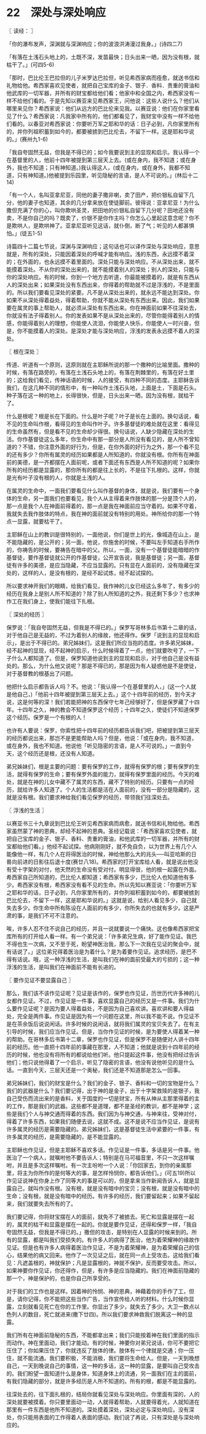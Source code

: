 # 22　深处与深处响应



〖 读经： 〗

「你的瀑布发声，深渊就与深渊响应；你的波浪洪涛漫过我身。」(诗四二7)

「有落在土浅石头地上的，土既不深，发苗最快；日头出来一晒，因为没有根，就枯干了。」(可四5-6)

「那时，巴比伦王巴拉但的儿子米罗达巴拉但，听见希西家病而痊愈，就送书信和礼物给他。希西家喜欢见使者，就把自己宝库的金子、银子．香料．贵重的膏油和他武库的一切军器，并所有的财宝都给他们看；他家中和全国之内，希西家没有一样不给他们看的。于是先知以赛亚来见希西家王，问他说：这些人说什么？他们从哪里来见你？希西家说：他们从远方的巴比伦来见我。以赛亚说：他们在你家里看见了什么？希西家说：凡我家中所有的，他们都看见了，我财宝中没有一样不给他们看的。以春亚对希西家说：你要听万军之耶和华的话：日子必到，凡你家里所有的，并你列祖积蓄到如今的，都要被掳到巴比伦去，不留下一样。这是耶和华说的。」(赛卅九1-6)

「我自夸固然无益，但我是不得已的；如今我要说到主的显现和启示。我认得一个在基督里的人，他前十四年被提到第三层天上去。(或在身内，我不知道；或在身外，我也不知道；只有神知道。)我认得这人，(或在身内，或在身外，我都不知道，只有神知道。)他被提到乐园里，听见隐秘的言语，是人不可说的。」(林后十二14)

「有一个人，名叫亚拿尼亚，同他的妻子撒非喇，卖了田产，把价银私自留下几分，他的妻子也知道，其余的几分拿来放在使徒脚前。彼得说：亚拿尼亚！为什么撒但充满了你的心，叫你欺哄圣灵，把田地的价银私自留下几分呢？田地还没有卖，不是你自己的吗？既卖了，价银不是你作主吗？你怎么心里起这意念呢？你不是欺哄人，是欺哄神了。亚拿尼亚听见这话，就仆倒，断了气；听见的人都甚惧怕。」(徒五1-5)

诗篇四十二篇七节说，深渊与深渊响应；这句话也可以译作深处与深处响应，意思就是，所有的深处，只能因着深处的呼喊才能有响应。浅的东西，永远摸不着深的；在外面的，也永远摸不着里面的。深处只能与深处响应。不从深处出来，就不能摸着深处。不从你的深处出来的，就不能摸着别人的深处；别人的深处，只能与你的深处响应。有的时候，你到一个地方去听道，你最能被摸着的，就是有东西从人的深处出来；如果深处没有东西出来，你得着的帮助就不过是浮浅的，不是里面的。所以我们要看见深处的紧要。凡不是从深处出来的，就永远不能达到深处。你如果不从深处得着益处，得着帮助，你就不能从深处有东西出来。因此，我们如果要在属灵的事上帮助人，就必须从深处有东西出来。你在神面前如果不往深处去，你就没有法子得着别人。你的发表如果不是从深处出来的，尽管你能得着别人的情感，你能得着别人的理想，你能使人流泪，你能使人快乐，你能使人一时兴奋，但是，你不能摸着人的深处。是深处才能与深处响应，浮浅的发表永远摸不着人的深处。



〖 根在深处 〗

传道、听道有一个原则，这原则就在主耶稣所说的那一个撒种的比喻里面。撒种的时候，有落在路旁的，有落在土浅石头地上的，有落在荆棘里的，有落在好土里的；这给我们看见，传神话语的时候，人的接受，有四种不同的态度。主耶稣告诉我们，在这几种不同的情形中，有一种叫作土浅石头地，上面是土，下面是石头。种子落在这一种的地上，长得很快，但是，日头出来一晒，因为没有根，就枯干了。

什么是根呢？根是长在下面的。什么是叶子呢？叶子是长在上面的。换句话说，看不见的生命叫作根，看得见的生命叫作叶子。许多基督徒的难处就在这里：看得见的生命虽然有，但是看不见的生命却少得很。换句话说，人缺少隐藏在深处的生活。你作基督徒这么多年，你生命中有那一部分是人所没有看见的，是人所不曾知道的？不错，你注意外面的好行为，但是，在你外面的好行为之外，那一个看不见的还有多少？你所有属灵的经历如果都是人所知道的，你就没有根。你所有在神面前的美德，是一齐都摆在人面前呢，或者下面还有东西是人所不知道的呢？如果你所有的经历都是显露的，那你所有的都是往上长的，不是往下扎根的。这样，你就是光有叶子没有根的人，你就是土浅的人。

在属灵的生命中，一面我们要看见什么叫作基督的身体，就是说，我们要有一个身体的生命，另一面我们也要看见，我个人从主得着来作肢体的那一分是顶个人的，那一点是我个人在神面前得着的，那一点是我在神面前应当守着的。如果不守着，我就失去我作肢体的特点，我在神的面前就没有特别的用处。神所给你的那一个特点一显露，就要枯干了。

主耶稣在山上的教训是很特别的，一面他说，你们是世上的光，像城造在山上，是不能隐藏的，是公开的；另一面，他说，你施舍的时候，不要叫左手知道右手所作的，你祷告的时候，要祷告在暗中的父。所以，一面，没有一个基督徒能暗暗的作基督徒，要作基督徒就公开的作基督徒，公开宣告说，我是基督徒；另一面，基督徒有许多的美德，是应当隐藏，不应当显露的。只有显在人面前的，没有隐藏在深处的，这样的人，是没有根的，是经不起试炼，经不起试探的。

所以要求神开我们的眼睛，给我们看见，我作神的儿女已经这么多年了，有多少的经历在我身上是别人所不知道的？除了别人所知道的之外，我还剩下多少？也求神作工在我们身上，使我们能往下扎根。



〖 深处的经历 〗

保罗说：「我自夸固然无益，但我是不得已的。」保罗写哥林多后书第十二章的话，对于他自己是无益的，不过为着别人的缘故，他还得作。保罗「说到主的显现和启示」，是出于不得已的。弟兄姊妹们，这是我们所应当抱的态度。许多弟兄姊妹，经不起神的显现，经不起神的启示，什么时候得着了一点，他们就要吹号了，一下子什么人都知道了。但是，保罗知道他说到主的显现和启示，对于他自己是没有益处的。那么，为什么他又说呢？那是不得已的，那是因为有人疑惑他是不是使徒，对于基督教的根基出了问题。

他把什么启示都告诉人吗？不。他说：「我认得一个在基督里的人，」(这一个人就是他自己，)「他前十四年被提到第三层天上去。」这个十四年前的经历，到今天才说，这是何等的深！我们若能把神的东西保守七年己经够好了，但是保罗藏了十四年。十四年之久，神的教会不知道保罗这个经历；十四年之久，使徒们不知道保罗这个经历。保罗是一个有根的人！

也许有人要说：保罗，你索性把十四年前的经历都告诉我们吧，把被提到第三层天的经历都说出来，那岂不是更能帮助人吗？但是，他说：「或在身内，我不知道，或在身外，我也不知道。他说他「听见隐密的言语，是人不可说的。」一直到今天，这个经历还是根，还没有人知道。

弟兄姊妹们，根是主要的问题：要有保罗的工作，就得有保罗的根；要有保罗的生活，就得有保罗的生命；要有保罗外面的能力，就得有保罗里面的经历。今天的难处，就是在神的儿女中藏不了属灵的东西，藏不了特别的经历。只要有一点的经历，就给许多人知道了。个人的生活都是活在人面前的，没有一部分是隐藏的，这就是没有根。我们要求神给我们看见保罗的经历，带领我们往深处去。



〖 浮浅的生活 〗

以赛亚书三十九章说到巴比伦王听见希西家病而病愈，就送书信和礼物给他。希西家虽然蒙了神的恩典，却经不起神的恩典。圣经记载说：「希西家喜欢见使者，就把自己宝库的金子、银子、香料、贵重的膏油，和他武库的一切军器，并所有的财宝都绐他们看。」他经不起试探。他病刚刚好，就不免自负，以为世界上有几个人能像他一样，有几个人在将得医治的时候，神给他那么大的兆头──叫亚哈斯的日晷向前进的日影往后退十度(赛廿八18)。希西家的打开宝库给人看，就是说出他没有受十字架的对付，他天然的生命没有受对付。明显得很，他的根一起露在外面。希西家自己所知道的，巴比伦人都知道；希西家有多少，巴比伦人也知道他有多少。希西家没有根，希西家没有看不见的生命。所以先知以赛亚说：「你要听万军之耶和华的话，日子必到，凡你家里所有的，并你列祖积蓄到如今的，都要被掳到巴比伦去，不留下一样，这是耶和华说的。」这就是说，给别人看见多少，自己就失去多少。你生命中所有陈设在人面前的有多少，你所失去的也就有多少。这是严肃的事，是我们不可不注意的。

唉，许多人忍不住不说自己的经历，并且一说就要说一个痛快。这也像希西家把宝库所有的打开给人看一样。有一个弟兄说：「许多弟兄生病，好了能作见证。我巴不得也生一次病，又不至于死，盼望神医治我，那么下一次我在见证的聚会中，就有话说了。」这位弟兄得着医治是为着什么？是为着要作见证。追求经历，是巴不得有话说。哦，这一种浮浅的生活，是叫我们在神的面前受最大的亏损的；这一种浮浅的生活，是叫我们在神面前不能有长进的。



〖 要作见证不要显露自己 〗

那么，我们该不该作见证呢？见证是该作的，保罗也作见证，历世历代许多神的儿女都作见证。不过，作见证是一件事，喜欢显露自己的经历又是一件事。我们为什么要作见证呢？是因为要人得着益处，不是因为自己喜欢讲。喜欢讲和要人得益处，完全是两件事。作见证是因为有一个问题在这里，所以我不能不说。作见证不是在茶余饭后说说闲话。许多时候的说闲话，就将我们属灵的宝贝失去了。在有主引导的时候，我们应当作见证。但是，当你作见证的时候，是为要使人得着某一种的帮助。在哥林多后书第十二章，保罗也作见证，但是保罗不是随便对人讲十四年前的经历。他一直把十四年前的事藏在那里，人不知道；他就是说到十四年前的经历的时候，他也没有将所有的都说给他们听。他只提起这件事，他没有把经过告诉他们；他只说他得着了一个启示，听见了隐密的言语，他没有说他听见的是什么话。一直到今天，三层天还是一个奥秘，我们还是不知道那是怎么一回事。

弟兄姊妹们，我们的财宝是什么？我们的金子、银子、香料和一切的宝物是什么？我们的武器是什么？我们要记得，出于神的是金子，出于十字架救赎的是银子，我自己受伤而流出来的是香料，关于国度的一切是财宝，所有从神从主那里得着的主的工作，那是我们的武器。这些都不是道理，都不是圣经的教训，都不是神学；这些是我们个人与神交通而得着的东西。我们因为与神交通，与神来往，受神对付，得着了许多东西，如果我们随便去说，这就不成。这不是说不应当作见证，是说有许多属灵的经历是需要隐藏的。弟兄姊妹们，这是基督徒生活中紧要的一件事，有许多属灵的经历，是需要隐藏的，是不能显露的。

主耶稣也作见证，但是主耶稣不喜欢多话。作见证是一件事，多话是另一件事。他医治了一个病人，就嘱咐他不要告诉人；特别是在马可福音里，不只一次这样嘱咐，并且是多次这样嘱咐。有一次主吩咐一个人说：「你回家去，到你的亲属那里，将主为你所作的是何等大的事，是怎样怜悯你，都告诉他们。」(可五19)所以作见证说神在你身上作了同等大的事是可以的，但是拿来当作新闻告诉人，就是显露自己，就叫作没有根。没有根，就是没有暗中的宝贝；没有根，就是没有暗中的生命；没有根，就是没有暗中的经历。有许多的经历，我们要留起来；如果不留起来，我们就要失去所有的了。

我们要记得，你将财宝摆在人的面前，就免不了被掳去。死亡和显露是摆在一起的，属灵的枯干和显露是摆在一起的。你就是要作见证，还得和保罗一样，「我自夸固然无益，但我是不得已的。」撒但的攻击，是特别在人显露的时候来到的。所有的显露，都是叫我们受损失的。有许多人的病得了医治，他为着荣耀神的缘故作见证。但是也有许多人病得着医治作见证，不是为着荣耀神，是为着荣耀自己的信心，结果他的病又回来。他作了一次见证之后，就在同一点上受攻击。这给我们看见：凡遮盖根的，神就保护；凡是显露根的，神就不保护，反而要受攻击。所以，如果神要你作见证，你还得作，但是，有许多是应当隐藏的。我们在神面前隐藏的那一个，神是保护的，也是你自己所享受的。

对于我们的工作也是这样。因着神的怜悯、神的恩典，神藉着你的手作了工，但是，请你记得，你不能把这些当作广告，当作宣传给人听的材料。什么时候你显露，立刻就看见死亡在你的工作里。你显出了多少，就失去了多少。大卫一数点以色列人的数目，死亡就进来(撒下廿四)。所以我们要求神救我们脱离这一种的显露。

我们所有在神面前隐秘的东西，不能都拿出来；我们只能按着神在我们里面的指示而动作。神在里面动，我们才能动。有的时候，神要你对弟兄说话，你可不要把它压住了；你如果压住了，你就违反了肢体的律。肢体有一个律就是交通；你一压住，就不能流通。我们要积极，不能消极，我们要将生命给人。但是，一天到晚想自己，一天到晚说自己的事情，这一种的多话，这一种的显露，是要叫自己受攻击的。我们盼望一面知道什么是身体，知道身体上的流通，另一面我们在主的面前，有我们隐藏的部分，就是许多经历是人所不知道的。所有的根，都是不能显露的。

往深处去的，往下面扎根的，结局你就看见深处与深处响应。你里面有深的，人的深处就要被摸着。你只要里面动一动，人就得着帮助，人就要得着光，人就知道在那里有一件东西是他所不知道的。深处摸着深处，深处必定与深处响应。没有深处，你只能用表面的工作得着人表面的感动。我们说了再说，只有深处是与深处响应的。

